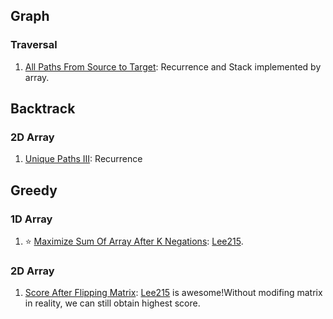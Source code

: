  ## Graph 

 ### Traversal 

 1. [All Paths From Source to Target](https://leetcode.com/problems/all-paths-from-source-to-target/): Recurrence and Stack implemented by array.

 ## Backtrack

 ### 2D Array

 1. [Unique Paths III](https://leetcode.com/problems/unique-paths-iii/): Recurrence

 ## Greedy

 ### 1D Array

 1.  :star: [Maximize Sum Of Array After K Negations](https://leetcode.com/problems/maximize-sum-of-array-after-k-negations/): [Lee215](https://leetcode.com/problems/maximize-sum-of-array-after-k-negations/discuss/252254/C%2B%2BPython-Sort).

 ### 2D Array

 1. [Score After Flipping Matrix](https://leetcode.com/problems/score-after-flipping-matrix/): [Lee215](https://leetcode.com/problems/score-after-flipping-matrix/discuss/143722/C%2B%2BJavaPython-Easy-and-Concise) is awesome!Without modifing matrix in reality, we can still obtain highest score.